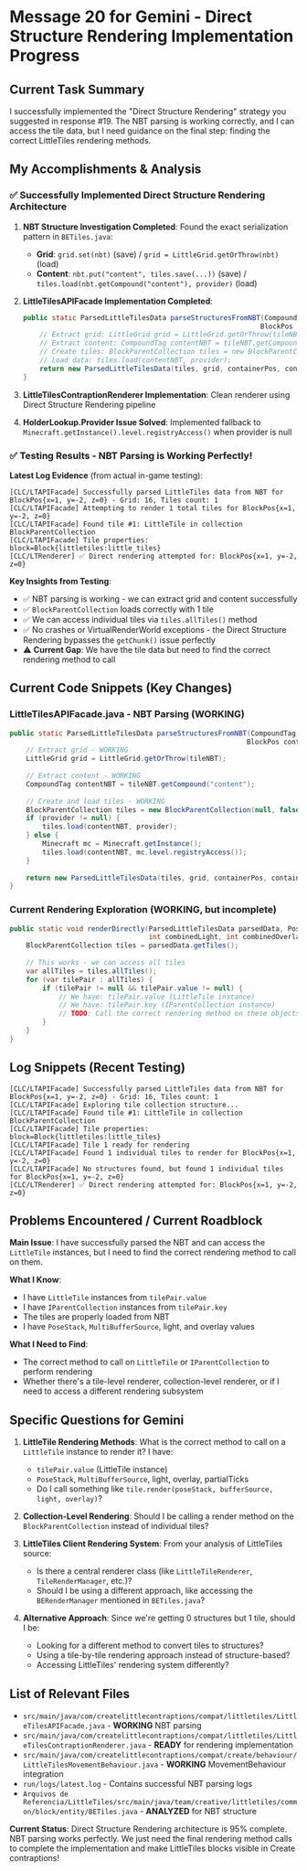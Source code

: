 # Message 20 for Gemini - Direct Structure Rendering Implementation Progress

## Current Task Summary
I successfully implemented the "Direct Structure Rendering" strategy you suggested in response #19. The NBT parsing is working correctly, and I can access the tile data, but I need guidance on the final step: finding the correct LittleTiles rendering methods.

## My Accomplishments & Analysis

### ✅ Successfully Implemented Direct Structure Rendering Architecture
1. **NBT Structure Investigation Completed**: Found the exact serialization pattern in `BETiles.java`:
   - **Grid**: `grid.set(nbt)` (save) / `grid = LittleGrid.getOrThrow(nbt)` (load)
   - **Content**: `nbt.put("content", tiles.save(...))` (save) / `tiles.load(nbt.getCompound("content"), provider)` (load)

2. **LittleTilesAPIFacade Implementation Completed**:
   ```java
   public static ParsedLittleTilesData parseStructuresFromNBT(CompoundTag tileNBT, BlockState containerState, 
                                                             BlockPos containerPos, HolderLookup.Provider provider) {
       // Extract grid: LittleGrid grid = LittleGrid.getOrThrow(tileNBT);
       // Extract content: CompoundTag contentNBT = tileNBT.getCompound("content");
       // Create tiles: BlockParentCollection tiles = new BlockParentCollection(null, false);
       // Load data: tiles.load(contentNBT, provider);
       return new ParsedLittleTilesData(tiles, grid, containerPos, containerState);
   }
   ```

3. **LittleTilesContraptionRenderer Implementation**: Clean renderer using Direct Structure Rendering pipeline

4. **HolderLookup.Provider Issue Solved**: Implemented fallback to `Minecraft.getInstance().level.registryAccess()` when provider is null

### ✅ Testing Results - NBT Parsing is Working Perfectly!

**Latest Log Evidence** (from actual in-game testing):
```
[CLC/LTAPIFacade] Successfully parsed LittleTiles data from NBT for BlockPos{x=1, y=-2, z=0} - Grid: 16, Tiles count: 1
[CLC/LTAPIFacade] Attempting to render 1 total tiles for BlockPos{x=1, y=-2, z=0}
[CLC/LTAPIFacade] Found tile #1: LittleTile in collection BlockParentCollection
[CLC/LTAPIFacade] Tile properties: block=Block{littletiles:little_tiles}
[CLC/LTRenderer] ✅ Direct rendering attempted for: BlockPos{x=1, y=-2, z=0}
```

**Key Insights from Testing**:
- ✅ NBT parsing is working - we can extract grid and content successfully
- ✅ `BlockParentCollection` loads correctly with 1 tile
- ✅ We can access individual tiles via `tiles.allTiles()` method 
- ✅ No crashes or VirtualRenderWorld exceptions - the Direct Structure Rendering bypasses the `getChunk()` issue perfectly
- ⚠️ **Current Gap**: We have the tile data but need to find the correct rendering method to call

## Current Code Snippets (Key Changes)

### LittleTilesAPIFacade.java - NBT Parsing (WORKING)
```java
public static ParsedLittleTilesData parseStructuresFromNBT(CompoundTag tileNBT, BlockState containerState, 
                                                          BlockPos containerPos, HolderLookup.Provider provider) {
    // Extract grid - WORKING
    LittleGrid grid = LittleGrid.getOrThrow(tileNBT);
    
    // Extract content - WORKING  
    CompoundTag contentNBT = tileNBT.getCompound("content");
    
    // Create and load tiles - WORKING
    BlockParentCollection tiles = new BlockParentCollection(null, false);
    if (provider != null) {
        tiles.load(contentNBT, provider);
    } else {
        Minecraft mc = Minecraft.getInstance();
        tiles.load(contentNBT, mc.level.registryAccess());
    }
    
    return new ParsedLittleTilesData(tiles, grid, containerPos, containerState);
}
```

### Current Rendering Exploration (WORKING, but incomplete)
```java
public static void renderDirectly(ParsedLittleTilesData parsedData, PoseStack poseStack, MultiBufferSource bufferSource, 
                                  int combinedLight, int combinedOverlay, float partialTicks) {
    BlockParentCollection tiles = parsedData.getTiles();
    
    // This works - we can access all tiles
    var allTiles = tiles.allTiles();
    for (var tilePair : allTiles) {
        if (tilePair != null && tilePair.value != null) {
            // We have: tilePair.value (LittleTile instance)
            // We have: tilePair.key (IParentCollection instance)
            // TODO: Call the correct rendering method on these objects
        }
    }
}
```

## Log Snippets (Recent Testing)
```
[CLC/LTAPIFacade] Successfully parsed LittleTiles data from NBT for BlockPos{x=1, y=-2, z=0} - Grid: 16, Tiles count: 1
[CLC/LTAPIFacade] Exploring tile collection structure...
[CLC/LTAPIFacade] Found tile #1: LittleTile in collection BlockParentCollection
[CLC/LTAPIFacade] Tile properties: block=Block{littletiles:little_tiles}
[CLC/LTAPIFacade] Tile 1 ready for rendering
[CLC/LTAPIFacade] Found 1 individual tiles to render for BlockPos{x=1, y=-2, z=0}
[CLC/LTAPIFacade] No structures found, but found 1 individual tiles for BlockPos{x=1, y=-2, z=0}
[CLC/LTRenderer] ✅ Direct rendering attempted for: BlockPos{x=1, y=-2, z=0}
```

## Problems Encountered / Current Roadblock

**Main Issue**: I have successfully parsed the NBT and can access the `LittleTile` instances, but I need to find the correct rendering method to call on them. 

**What I Know**:
- I have `LittleTile` instances from `tilePair.value`
- I have `IParentCollection` instances from `tilePair.key`
- The tiles are properly loaded from NBT
- I have `PoseStack`, `MultiBufferSource`, light, and overlay values

**What I Need to Find**:
- The correct method to call on `LittleTile` or `IParentCollection` to perform rendering
- Whether there's a tile-level renderer, collection-level renderer, or if I need to access a different rendering subsystem

## Specific Questions for Gemini

1. **LittleTile Rendering Methods**: What is the correct method to call on a `LittleTile` instance to render it? I have:
   - `tilePair.value` (LittleTile instance)
   - `PoseStack`, `MultiBufferSource`, light, overlay, partialTicks
   - Do I call something like `tile.render(poseStack, bufferSource, light, overlay)`?

2. **Collection-Level Rendering**: Should I be calling a render method on the `BlockParentCollection` instead of individual tiles?

3. **LittleTiles Client Rendering System**: From your analysis of LittleTiles source:
   - Is there a central renderer class (like `LittleTileRenderer`, `TileRenderManager`, etc.)?
   - Should I be using a different approach, like accessing the `BERenderManager` mentioned in `BETiles.java`?

4. **Alternative Approach**: Since we're getting 0 structures but 1 tile, should I be:
   - Looking for a different method to convert tiles to structures?
   - Using a tile-by-tile rendering approach instead of structure-based?
   - Accessing LittleTiles' rendering system differently?

## List of Relevant Files
- `src/main/java/com/createlittlecontraptions/compat/littletiles/LittleTilesAPIFacade.java` - **WORKING** NBT parsing
- `src/main/java/com/createlittlecontraptions/compat/littletiles/LittleTilesContraptionRenderer.java` - **READY** for rendering implementation
- `src/main/java/com/createlittlecontraptions/compat/create/behaviour/LittleTilesMovementBehaviour.java` - **WORKING** MovementBehaviour integration
- `run/logs/latest.log` - Contains successful NBT parsing logs
- `Arquivos de Referencia/LittleTiles/src/main/java/team/creative/littletiles/common/block/entity/BETiles.java` - **ANALYZED** for NBT structure

**Current Status**: Direct Structure Rendering architecture is 95% complete. NBT parsing works perfectly. We just need the final rendering method calls to complete the implementation and make LittleTiles blocks visible in Create contraptions!
